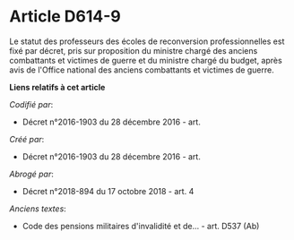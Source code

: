 # Article D614-9

Le statut des professeurs des écoles de reconversion professionnelles est fixé par décret, pris sur proposition du ministre
chargé des anciens combattants et victimes de guerre et du ministre chargé du budget, après avis de l'Office national des
anciens combattants et victimes de guerre.

**Liens relatifs à cet article**

_Codifié par_:

  - Décret n°2016-1903 du 28 décembre 2016 - art.

_Créé par_:

  - Décret n°2016-1903 du 28 décembre 2016 - art.

_Abrogé par_:

  - Décret n°2018-894 du 17 octobre 2018 - art. 4

_Anciens textes_:

  - Code des pensions militaires d'invalidité et de... - art. D537 (Ab)

